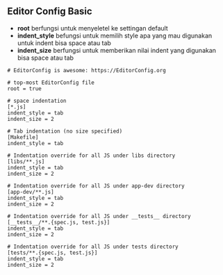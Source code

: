 ## Editor Config Basic

- **root** berfungsi untuk menyeletel ke settingan default
- **indent_style** befungsi untuk memilih style apa yang mau digunakan untuk indent bisa space atau tab
- **indent_size** berfungsi untuk memberikan nilai indent yang digunakan bisa space atau tab

```text
# EditorConfig is awesome: https://EditorConfig.org

# top-most EditorConfig file
root = true

# space indentation
[*.js]
indent_style = tab
indent_size = 2

# Tab indentation (no size specified)
[Makefile]
indent_style = tab

# Indentation override for all JS under libs directory
[libs/**.js]
indent_style = tab
indent_size = 2

# Indentation override for all JS under app-dev directory
[app-dev/**.js]
indent_style = tab
indent_size = 2

# Indentation override for all JS under __tests__ directory
[__tests__/**.{spec.js, test.js}]
indent_style = tab
indent_size = 2

# Indentation override for all JS under tests directory
[tests/**.{spec.js, test.js}]
indent_style = tab
indent_size = 2
```

